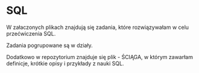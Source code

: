 # SQL
W załaczonych plikach znajdują się zadania, które rozwiązywałam w celu przećwiczenia SQL.

Zadania pogrupowane są w działy.

Dodatkowo w repozytorium znajduje się plik - ŚCIĄGA, w którym zawarłam definicje, krótkie opisy i przykłady z nauki SQL.
